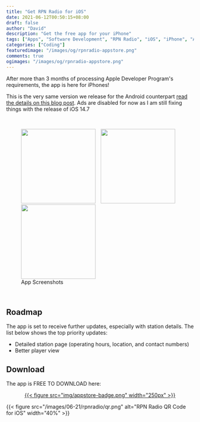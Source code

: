 ```yaml
---
title: "Get RPN Radio for iOS"
date: 2021-06-12T00:50:15+08:00
draft: false
author: "David"
description: "Get the free app for your iPhone"
tags: ["Apps", "Software Development", "RPN Radio", "iOS", "iPhone", "Apple"]
categories: ["Coding"]
featuredimage: "/images/og/rpnradio-appstore.png"
comments: true
ogimages: "/images/og/rpnradio-appstore.png"
---
```


After more than 3 months of processing Apple Developer Program's requirements, the app is here for iPhones!

This is the very same version we release for the Android counterpart [read the details on this blog post](https://reddavid.me/rpnradio-android/). Ads are disabled for now as I am still fixing things with the release of iOS 14.7

<br>

<figure class="image">
<img src="/images/06-21/rpnradio/home.png" style="display:inline-block;margin-left:auto;width:200px;">
<img src="/images/06-21/rpnradio/playing.png" style="display:inline-block;margin-left:10px;margin-right:10px;width:200px;">
<img src="/images/06-21/rpnradio/about.png" style="display:inline-block;margin-left:auto;width:200px;">
<figcaption>App Screenshots</figcaption>
</figure>

<br>

## Roadmap

The app is set to receive further updates, especially with station details. The list below shows the top priority updates:

- Detailed station page (operating hours, location, and contact numbers)
- Better player view

## Download

The app is FREE TO DOWNLOAD here:

<center>

[{{< figure src="img/appstore-badge.png" width="250px" >}}](https://apps.apple.com/us/app/rpn-radio/id1571699396?itsct=apps_box_badge&itscg=30200e)

</center>

{{< figure src="/images/06-21/rpnradio/qr.png" alt="RPN Radio QR Code for iOS" width="40%" >}}
